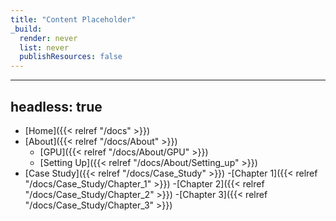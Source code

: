 ```yaml
---
title: "Content Placeholder"
_build:
  render: never
  list: never
  publishResources: false
---
```

---
headless: true
---
- [Home]({{< relref "/docs" >}})
- [About]({{< relref "/docs/About" >}})
  - [GPU]({{< relref "/docs/About/GPU" >}})
  - [Setting Up]({{< relref "/docs/About/Setting_up" >}})
- [Case Study]({{< relref "/docs/Case_Study" >}})
	-[Chapter 1]({{< relref "/docs/Case_Study/Chapter_1" >}})
	-[Chapter 2]({{< relref "/docs/Case_Study/Chapter_2" >}})
	-[Chapter 3]({{< relref "/docs/Case_Study/Chapter_3" >}})
<br />
